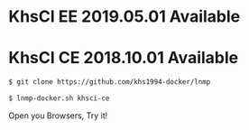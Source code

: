 
# KhsCI EE 2019.05.01 Available

# KhsCI CE 2018.10.01 Available

```bash
$ git clone https://github.com/khs1994-docker/lnmp

$ lnmp-docker.sh khsci-ce
```

Open you Browsers, Try it!
